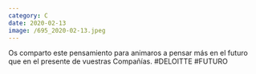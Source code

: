 ```yaml
--- 
category: C 
date: 2020-02-13 
image: /695_2020-02-13.jpeg 
--- 
```


Os comparto este pensamiento para animaros a pensar más en el futuro que en el presente de vuestras Compañías. #DELOITTE #FUTURO